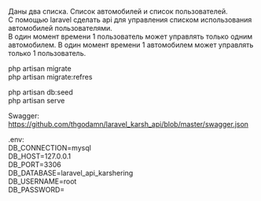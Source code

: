 Даны два списка. Список автомобилей и список пользователей.  
C помощью laravel сделать api для управления списком использования автомобилей пользователями.  
В один момент времени 1 пользователь может управлять только одним автомобилем. В один момент времени 1 автомобилем может управлять только 1 пользователь.  

php artisan migrate  
php artisan migrate:refres  

php artisan db:seed  
php artisan serve  

Swagger: https://github.com/thgodamn/laravel_karsh_api/blob/master/swagger.json  

.env:  
DB_CONNECTION=mysql  
DB_HOST=127.0.0.1  
DB_PORT=3306  
DB_DATABASE=laravel_api_karshering  
DB_USERNAME=root  
DB_PASSWORD=  
